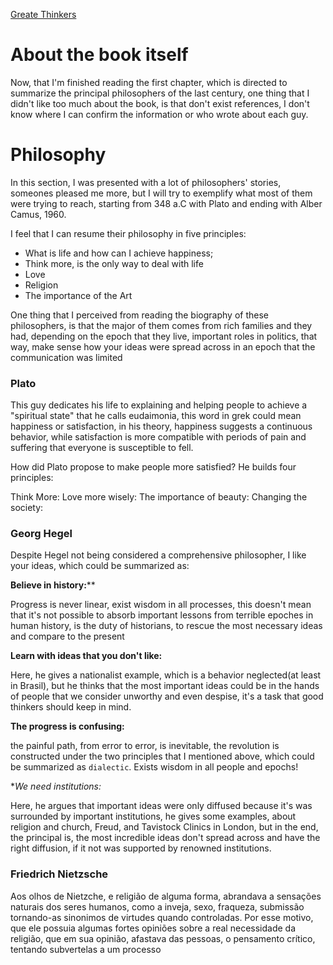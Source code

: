 [Greate Thinkers](https://www.amazon.com.br/Great-Thinkers-Simple-thinkers-improve/dp/0993538703)

# About the book itself

Now, that I'm finished reading the first chapter, which is directed to summarize the principal philosophers of the last century, one thing that I didn't like too much about the book, is that don't exist references, I don't know where I can confirm the information or who wrote about each guy.

# Philosophy

In this section, I was presented with a lot of philosophers' stories, someones pleased me more, but I will try to exemplify what most of them were trying to reach, starting from 348 a.C with Plato and ending with Alber Camus, 1960.

I feel that I can resume their philosophy in five principles:

- What is life and how can I achieve happiness;
- Think more, is the only way to deal with life
- Love
- Religion
- The importance of the Art

One thing that I perceived from reading the biography of these philosophers, is that the major of them comes from rich families and they had, depending on the epoch that they live, important roles in politics, that way, make sense how your ideas were spread across in an epoch that the communication was limited

### Plato

This guy dedicates his life to explaining and helping people to achieve a "spiritual state" that he calls eudaimonia, this word in grek could mean happiness or satisfaction, in his theory, happiness suggests a continuous behavior, while satisfaction is more compatible with periods of pain and suffering that everyone is susceptible to fell.

How did Plato propose to make people more satisfied? He builds four principles:

Think More:
Love more wisely:
The importance of beauty:
Changing the society:

### Georg Hegel

Despite Hegel not being considered a comprehensive philosopher, I like your ideas, which could be summarized as:

**Believe in history:****

Progress is never linear, exist wisdom in all processes, this doesn't mean that it's not possible to absorb important lessons from terrible epoches in human history, is the duty of historians, to rescue the most necessary ideas and compare to the present

**Learn with ideas that you don't like:**

Here, he gives a nationalist example, which is a behavior neglected(at least in Brasil), but he thinks that the most important ideas could be in the hands of people that we consider unworthy and even despise, it's a task that good thinkers should keep in mind.

**The progress is confusing:**

the painful path, from error to error, is inevitable, the revolution is constructed under the two principles that I mentioned above, which could be summarized as `dialectic`. Exists wisdom in all people and epochs!

**We need institutions:*

Here, he argues that important ideas were only diffused because it's was surrounded by important institutions, he gives some examples, about religion and church, Freud, and Tavistock Clinics in London, but in the end, the principal is, the most incredible ideas don't spread across and have the right diffusion, if it not was supported by renowned institutions.

### Friedrich Nietzsche

Aos olhos de Nietzche, e religião de alguma forma, abrandava a sensações naturais dos seres humanos, como a inveja, sexo, fraqueza, submissão tornando-as sinonimos de virtudes quando controladas. Por esse motivo, que ele possuia algumas fortes opiniões sobre a real necessidade da religião, que em sua opinião, afastava das pessoas, o pensamento crítico, tentando subvertelas a um processo 
